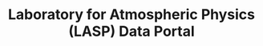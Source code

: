 ---
layout: default
programmatic_access: through pysatSpaceWeather
record_last_updated: Mon, 14 Feb 2022 17:44:48 GMT
related_project_shortnames: cu_spwx_trec
relationship_description: Used by the CU SpWx TREC
relationships:
- cu_spwx_trec
shortname: lasp
title: Laboratory for Atmospheric Physics (LASP) Data Portal
type: portal
uuid: 7bd860cf-1e35-4e8d-9973-3e8b79250012
website_link: https://lasp.colorado.edu/home/mission-ops-data/data-systems/data-products/
---
